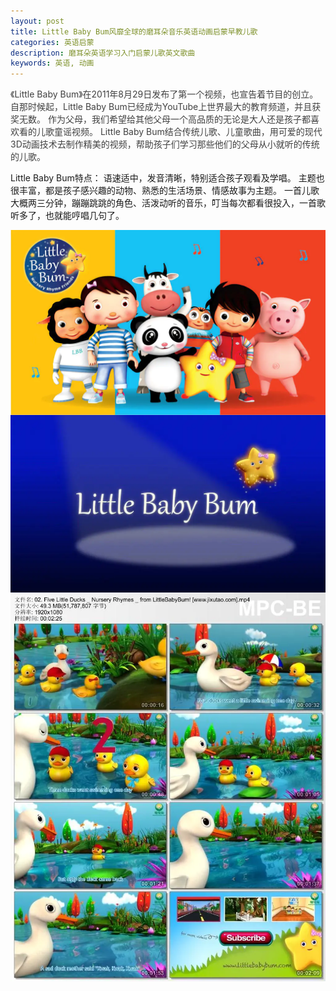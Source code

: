 ```yaml
---
layout: post
title: Little Baby Bum风靡全球的磨耳朵音乐英语动画启蒙早教儿歌
categories: 英语启蒙
description: 磨耳朵英语学习入门启蒙儿歌英文歌曲
keywords: 英语, 动画
---
```


 <p style="color:#404040;font-family:-apple-system, BlinkMacSystemFont, &quot;font-size:16px;background-color:#FFFFFF;">
		《Little Baby Bum》在2011年8月29日发布了第一个视频，也宣告着节目的创立。
		自那时候起，Little Baby Bum已经成为YouTube上世界最大的教育频道，并且获奖无数。
        作为父母，我们希望给其他父母一个高品质的无论是大人还是孩子都喜欢看的儿歌童谣视频。    
	Little Baby Bum结合传统儿歌、儿童歌曲，用可爱的现代3D动画技术去制作精美的视频，帮助孩子们学习那些他们的父母从小就听的传统的儿歌。
</p>

<p>
	Little Baby Bum特点：    
	语速适中，发音清晰，特别适合孩子观看及学唱。
	主题也很丰富，都是孩子感兴趣的动物、熟悉的生活场景、情感故事为主题。
	一首儿歌大概两三分钟，蹦蹦跳跳的角色、活泼动听的音乐，叮当每次都看很投入，一首歌听多了，也就能哼唱几句了。
</p>
	
<div class="image-package" style="margin:0px;text-align:center;font-size:0px;color:#404040;font-family:-apple-system, BlinkMacSystemFont, &quot;background-color:#FFFFFF;">
		<div class="image-container" style="background-color:transparent;margin:0px auto;">
			<div class="image-container-fill">
			</div>
			<div class="image-view">
				<img class="" src="/public/33280-3cb3b7ff2e8e1099.webp" style="width:auto;height:auto;" />
			</div>
		</div>
</div>
<div class="image-package" style="margin:0px;text-align:center;font-size:0px;color:#404040;font-family:-apple-system, BlinkMacSystemFont, &quot;background-color:#FFFFFF;">
		<div class="image-container" style="background-color:transparent;margin:0px auto;">
			<div class="image-container-fill">
			</div>
			<div class="image-view">
				<img class="" src="/public/33280-5fd56a13b71fccae.webp" style="width:auto;height:auto;" />
			</div>
		</div>
</div>
<div class="image-package" style="margin:0px;text-align:center;font-size:0px;color:#404040;font-family:-apple-system, BlinkMacSystemFont, &quot;background-color:#FFFFFF;">
		<div class="image-container" style="background-color:transparent;margin:0px auto;">
			<div class="image-container-fill">
			</div>
			<div class="image-view">
				<img class="" src="/public/33280-301b67392484ae22.webp" style="width:auto;height:auto;" />
			</div>
		</div>
</div>

